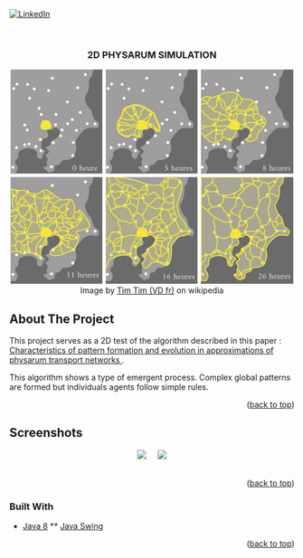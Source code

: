 <div id="top"></div>



<!-- PROJECT SHIELDS -->
[![LinkedIn][linkedin-shield]][linkedin-url]



<!-- PROJECT LOGO -->
<br />
<div align="center">
  <h3 align="center">2D PHYSARUM SIMULATION</h3>
  <img src="other_ressources/Physarum_polycephalum_network.jpg" alt="illustration" width="500px">
  <span> Image by <a href="https://commons.wikimedia.org/wiki/User:Tim_Tim_(VD_fr)">Tim Tim (VD fr)</a> on wikipedia</span>
</div>




<!-- ABOUT THE PROJECT -->
## About The Project

This project serves as a 2D test of the algorithm described in  this paper :  <a href="https://uwe-repository.worktribe.com/output/980579"> Characteristics of pattern formation and evolution in approximations of physarum transport networks </a>. 

<!--The the goal was then to visualize the algorithm in 3D and/or VR.-->

This algorithm shows a type of emergent process. Complex global patterns are formed but individuals agents follow simple rules.


<p align="right">(<a href="#top">back to top</a>)</p>

<!-- SCREENSHOT -->
## Screenshots

<div align="center">
    <img src="[300x300].pop-15.dep-15.diffR-1.decay-1.step-1_angles-pi4.soff-29.sr-2.JPG" width="300px">
    &nbsp;&nbsp;&nbsp;
    <img src="[300x300].pop-20.dep-125.diffR-1.decay-1.step-1_angles-pi.soff-29.sr-0.JPG" width="300px">
</div>
<br/>

<p align="right">(<a href="#top">back to top</a>)</p>



### Built With

* [Java 8](https://dev.java/)
** [Java Swing](https://docs.oracle.com/javase/tutorial/uiswing/) 

<p align="right">(<a href="#top">back to top</a>)</p>




<!-- MARKDOWN LINKS & IMAGES -->
[linkedin-shield]: https://img.shields.io/badge/-LinkedIn-black.svg?style=for-the-badge&logo=linkedin&colorB=555
[linkedin-url]: https://linkedin.com/in/alexis-cassion
